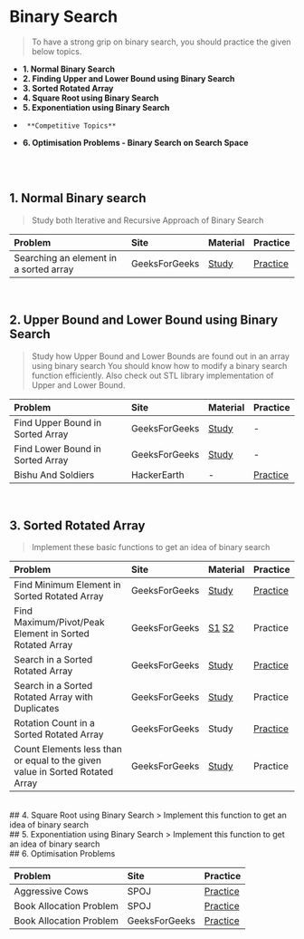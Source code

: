 # **Binary Search**
>To have a strong grip on binary search, you should practice the given below topics.
- **1. Normal Binary Search**
- **2. Finding Upper and Lower Bound using Binary Search**
- **3. Sorted Rotated Array**
- **4. Square Root using Binary Search**
- **5. Exponentiation using Binary Search**
-      **Competitive Topics**
- **6. Optimisation Problems - Binary Search on Search Space**

<br><br>

## 1. Normal Binary search
> Study both Iterative and Recursive Approach of Binary Search

| Problem | Site | Material | Practice |
| :--------------------------------------------------- | :--- | :--- | :--- |
| Searching an element in a sorted array | GeeksForGeeks | [Study](https://www.geeksforgeeks.org/binary-search/) | [Practice](https://practice.geeksforgeeks.org/problems/who-will-win/0) |

<br>

## 2. Upper Bound and Lower Bound using Binary Search
> Study how Upper Bound and Lower Bounds are found out in an array using binary search
  You should know how to modify a binary search function efficiently.
  Also check out STL library implementation of Upper and Lower Bound.

| Problem | Site | Material | Practice |
| :--- | :--- | :--- | :--- |
| Find Upper Bound in Sorted Array | GeeksForGeeks |  [Study](https://www.geeksforgeeks.org/upper_bound-in-cpp/) | - |
| Find Lower Bound in Sorted Array | GeeksForGeeks |  [Study](https://www.geeksforgeeks.org/upper_bound-in-cpp/) | - |
| Bishu And Soldiers | HackerEarth | - | [Practice](https://www.hackerearth.com/practice/algorithms/searching/binary-search/practice-problems/algorithm/bishu-and-soldiers/)  |

<br>

## 3. Sorted Rotated Array
> Implement these basic functions to get an idea of binary search

| Problem | Site | Material | Practice |
| :--- | :--- | :--- | :--- |        
| Find Minimum Element in Sorted Rotated Array | GeeksForGeeks | [Study](https://www.geeksforgeeks.org/find-minimum-element-in-a-sorted-and-rotated-array/) | [Practice](https://practice.geeksforgeeks.org/problems/minimum-element-in-a-sorted-and-rotated-array/0) |
| Find Maximum/Pivot/Peak Element in Sorted Rotated Array | GeeksForGeeks | [S1](http://theoryofprogramming.com/2017/12/16/find-pivot-element-sorted-rotated-array/) [S2](https://www.geeksforgeeks.org/maximum-element-in-a-sorted-and-rotated-array/?ref=rp) | Practice |
| Search in a Sorted Rotated Array | GeeksForGeeks | [Study]() | [Practice](https://practice.geeksforgeeks.org/problems/search-in-a-rotated-array/0) |
| Search in a Sorted Rotated Array with Duplicates | GeeksForGeeks | [Study](https://www.geeksforgeeks.org/search-an-element-in-a-sorted-and-rotated-array-with-duplicates/) | Practice |
| Rotation Count in a Sorted Rotated Array | GeeksForGeeks | Study | [Practice](https://practice.geeksforgeeks.org/problems/rotation/0) |
| Count Elements less than or equal to the given value in Sorted Rotated Array | GeeksForGeeks | [Study](https://www.geeksforgeeks.org/count-elements-less-equal-given-value-sorted-rotated-array/?ref=rp) | Practice |

<br>
## 4. Square Root using Binary Search
> Implement this function to get an idea of binary search

<br>
## 5. Exponentiation using Binary Search
> Implement this function to get an idea of binary search

<br>
## 6. Optimisation Problems

| Problem | Site | Practice |
| :--- | :--- | :--- |
| Aggressive Cows | SPOJ | [Practice](https://www.spoj.com/problems/AGGRCOW/) |
| Book Allocation Problem | SPOJ | [Practice](https://www.spoj.com/problems/BOOKS1/) |
| Book Allocation Problem | GeeksForGeeks | [Practice](https://practice.geeksforgeeks.org/problems/allocate-minimum-number-of-pages/0) |
